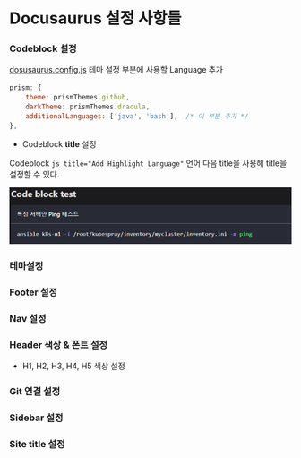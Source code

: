 # Docusaurus 설정 사항들

### Codeblock 설정

[dosusaurus.config.js](../../docusaurus.config.js) 테마 설정 부분에 사용할  Language 추가

```js title="Add Highlight Language"
prism: {
    theme: prismThemes.github,
    darkTheme: prismThemes.dracula,
    additionalLanguages: ['java', 'bash'],  /* 이 부분 추가 */
},
```

- Codeblock **title** 설정

Codeblock `js title="Add Highlight Language"` 언어 다음 title을 사용해 title을 설정할 수 있다.

![결과](image.png)




### 테마설정



### Footer 설정



### Nav 설정



### Header 색상 & 폰트 설정 
- H1, H2, H3, H4, H5 색상 설정

### Git 연결 설정

### Sidebar 설정

### Site title 설정

